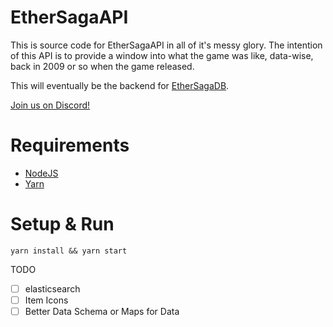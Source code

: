 # EtherSagaAPI

This is source code for EtherSagaAPI in all of it's messy glory. The intention of this API is to provide a window into what the game was like, data-wise, back in 2009 or so when the game released.

This will eventually be the backend for [EtherSagaDB](https://https://github.com/ethersagadb/ethersagadb).

[Join us on Discord!](https://discord.gg/jBwPxAN)

# Requirements
 - [NodeJS](https://nodejs.org)
 - [Yarn](https://yarnpkg.com)

# Setup & Run

```
yarn install && yarn start
```

TODO

 - [ ] elasticsearch
 - [ ] Item Icons
 - [ ] Better Data Schema or Maps for Data